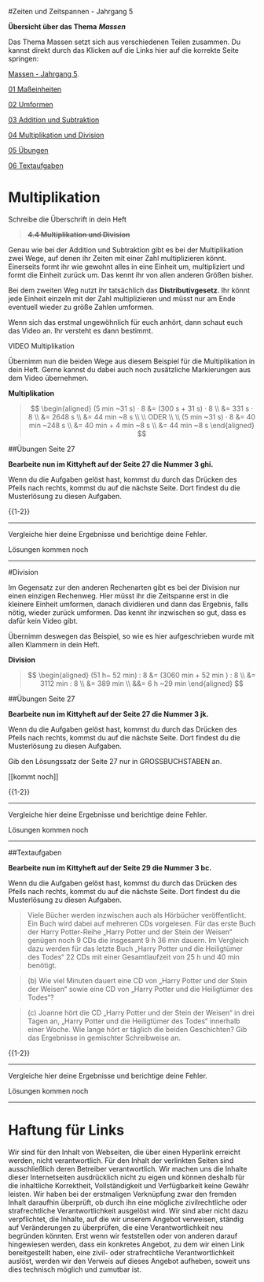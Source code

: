<!--
author: Susanne Suckfüll
email: su-aes@masannek.de
language: de
narrator: German Female
script: url.js

View this file on https://liascript.github.io/course/?https://raw.githubusercontent.com/SUC-AES/Mathematik-5/master/2_Massen_1.md
-->

#Zeiten und Zeitspannen - Jahrgang 5


**Übersicht über das Thema** ***Massen***

Das Thema Massen setzt sich aus verschiedenen Teilen zusammen. Du kannst direkt durch das Klicken auf die Links hier auf die korrekte Seite springen:

[Massen - Jahrgang 5](https://liascript.github.io/course/?https://raw.githubusercontent.com/SUC-AES/Mathe-Webseite/master/Klasse%2005/03%20Massen/M-05-03-Massen.md#1).

[01 Maßeinheiten](https://liascript.github.io/course/?https://raw.githubusercontent.com/SUC-AES/Mathe-Webseite/master/Klasse%2005/03%20Massen/01%20Ma%C3%9Feinheiten/M-05-03-01-Ma%C3%9Feinheiten.md#2)

[02 Umformen](https://liascript.github.io/course/?https://raw.githubusercontent.com/SUC-AES/Mathe-Webseite/master/Klasse%2005/03%20Massen/02%20Umformen/M-05-03-02-Umformen.md#2)

[03 Addition und Subtraktion](https://liascript.github.io/course/?https://raw.githubusercontent.com/SUC-AES/Mathe-Webseite/master/Klasse%2005/03%20Massen/03%20Addition%20und%20Subtraktion/M-05-03-03-Addition%20und%20Subtraktion.md#2)

[04 Multiplikation und Division](https://liascript.github.io/course/?https://raw.githubusercontent.com/SUC-AES/Mathe-Webseite/master/Klasse%2005/03%20Massen/04%20Multiplikation%20und%20Division/M-05-03-04-Multiplikation%20und%20Division.md#2)

[05 Übungen](https://liascript.github.io/course/?https://raw.githubusercontent.com/SUC-AES/Mathe-Webseite/master/Klasse%2005/03%20Massen/05%20%C3%9Cbungen/M-05-05-05-%C3%9Cbungen.md#2)

[06 Textaufgaben](https://liascript.github.io/course/?https://raw.githubusercontent.com/SUC-AES/Mathe-Webseite/master/Klasse%2005/03%20Massen/06%20Textaufgaben/M-05-03-06-Textaufgaben.md#1)


# Multiplikation

Schreibe die Überschrift in dein Heft

>  **~~4.4 Multiplikation und Division~~**

Genau wie bei der Addition und Subtraktion gibt es bei der Multiplikation zwei Wege, auf denen ihr Zeiten mit einer Zahl multiplizieren könnt. Einerseits formt ihr wie gewohnt alles in eine Einheit um, multipliziert und formt die Einheit zurück um. Das kennt ihr von allen anderen Größen bisher.

Bei dem zweiten Weg nutzt ihr tatsächlich das **Distributivgesetz**. Ihr könnt jede Einheit einzeln mit der Zahl multiplizieren und müsst nur am Ende eventuell wieder zu größe Zahlen umformen.

Wenn sich das erstmal ungewöhnlich für euch anhört, dann schaut euch das Video an. Ihr versteht es dann bestimmt.

VIDEO Multiplikation


Übernimm nun die beiden Wege aus diesem Beispiel für die Multiplikation in dein Heft. Gerne kannst du dabei auch noch zusätzliche Markierungen aus dem Video übernehmen.

**Multiplikation**

> $$
\begin{aligned}
(5 min ~31 s) · 8 &= (300 s + 31 s) · 8 \\
&= 331 s · 8 \\
&= 2648 s \\
&= 44 min ~8 s \\ \\
ODER \\ \\
(5 min ~31 s) · 8 &= 40 min ~248 s \\
&= 40 min + 4 min ~8 s \\
&= 44 min ~8 s
\end{aligned}
$$

##Übungen Seite 27

**Bearbeite nun im Kittyheft auf der Seite 27 die Nummer 3 ghi.**

Wenn du die Aufgaben gelöst hast, kommst du durch das Drücken des Pfeils nach rechts, kommst du auf die nächste Seite. Dort findest du die Musterlösung zu diesen Aufgaben.

{{1-2}}
********************************************************************************


Vergleiche hier deine Ergebnisse und berichtige deine Fehler.


Lösungen kommen noch

********************************************************************************



#Division

Im Gegensatz zur den anderen Rechenarten gibt es bei der Division nur einen einzigen Rechenweg. Hier müsst ihr die Zeitspanne erst in die kleinere Einheit umformen, danach dividieren und dann das Ergebnis, falls nötig, wieder zurück umformen. Das kennt ihr inzwischen so gut, dass es dafür kein Video gibt.

Übernimm deswegen das Beispiel, so wie es hier aufgeschrieben wurde mit allen Klammern in dein Heft.

**Division**

> $$
\begin{aligned}
(51 h~ 52 min) : 8 &= (3060 min + 52 min ) : 8 \\
&= 3112 min : 8 \\
&= 389 min \\
&&= 6 h ~29 min
\end{aligned}
$$

##Übungen Seite 27

**Bearbeite nun im Kittyheft auf der Seite 27 die Nummer 3 jk.**

Wenn du die Aufgaben gelöst hast, kommst du durch das Drücken des Pfeils nach rechts, kommst du auf die nächste Seite. Dort findest du die Musterlösung zu diesen Aufgaben.

Gib den Lösungssatz der Seite 27 nur in GROSSBUCHSTABEN an.

[[kommt noch]]

{{1-2}}
********************************************************************************


Vergleiche hier deine Ergebnisse und berichtige deine Fehler.


Lösungen kommen noch

********************************************************************************

##Textaufgaben

**Bearbeite nun im Kittyheft auf der Seite 29 die Nummer 3 bc.**

Wenn du die Aufgaben gelöst hast, kommst du durch das Drücken des Pfeils nach rechts, kommst du auf die nächste Seite. Dort findest du die Musterlösung zu diesen Aufgaben.

> Viele Bücher werden inzwischen auch als Hörbücher veröffentlicht. Ein Buch wird dabei auf mehreren CDs vorgelesen. Für das erste Buch der Harry Potter-Reihe „Harry Potter und der Stein der Weisen“ genügen noch 9 CDs die insgesamt 9 h 36 min dauern. Im Vergleich dazu werden für das letzte Buch „Harry Potter und die Heiligtümer des Todes“ 22 CDs mit einer Gesamtlaufzeit von 25 h und 40 min benötigt.


> (b) Wie viel Minuten dauert eine CD von „Harry Potter und der Stein der Weisen“ sowie eine CD von „Harry Potter und die Heiligtümer des Todes“?


> (c) Joanne hört die CD „Harry Potter und der Stein der Weisen“ in drei Tagen an, „Harry Potter und die Heiligtümer des Todes“ innerhalb einer Woche. Wie lange hört er täglich die beiden Geschichten? Gib das Ergebnisse in gemischter Schreibweise an.



{{1-2}}
********************************************************************************


Vergleiche hier deine Ergebnisse und berichtige deine Fehler.


Lösungen kommen noch

********************************************************************************





# Haftung für Links

Wir sind für den Inhalt von Webseiten, die über einen Hyperlink erreicht werden, nicht verantwortlich. Für den Inhalt der verlinkten Seiten sind ausschließlich deren Betreiber verantwortlich. Wir machen uns die Inhalte dieser Internetseiten ausdrücklich nicht zu eigen und können deshalb für die inhaltliche Korrektheit, Vollständigkeit und Verfügbarkeit keine Gewähr leisten. Wir haben bei der erstmaligen Verknüpfung zwar den fremden Inhalt daraufhin überprüft, ob durch ihn eine mögliche zivilrechtliche oder strafrechtliche Verantwortlichkeit ausgelöst wird. Wir sind aber nicht dazu verpflichtet, die Inhalte, auf die wir unserem Angebot verweisen, ständig auf Veränderungen zu überprüfen, die eine Verantwortlichkeit neu begründen könnten. Erst wenn wir feststellen oder von anderen darauf hingewiesen werden, dass ein konkretes Angebot, zu dem wir einen Link bereitgestellt haben, eine zivil- oder strafrechtliche Verantwortlichkeit auslöst, werden wir den Verweis auf dieses Angebot aufheben, soweit uns dies technisch möglich und zumutbar ist.
